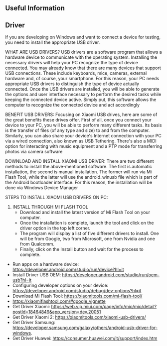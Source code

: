 ## Useful Information

## Driver
If you are developing on Windows and want to connect a device for testing, you need to install the appropriate USB driver.

WHAT ARE USB DRIVERS?
USB drivers are a software program that allows a hardware device to communicate with the operating system. Installing the necessary drivers will help your PC recognize the type of device connected. 
You may already know that there are many devices that support USB connections. These include keyboards, mice, cameras, external hardware and, of course, your smartphone.
For this reason, your PC needs appropriate USB drivers to distinguish the type of device actually connected. Once the USB drivers are installed, you will be able to generate the options and user interface 
necessary to perform the desired tasks while keeping the connected device active. Simply put, this software allows the computer to recognize the connected device and act accordingly


BENEFIT USB DRIVERS:
Focusing on Xiaomi USB drives, here are some of the great benefits these drives offer. First of all, once you connect your device to your PC, you will be able to perform many different tasks. 
Its basis is the transfer of files (of any type and size) to and from the computer. Similarly, you can also share your device's Internet connection with your PC via a wired connection, also known as USB Tethering. 
There's also a MIDI option for interacting with music equipment and a PTP mode for transferring photos via camera software


DOWNLOAD AND INSTALL XIAOMI USB DRIVER:
There are two different methods to install the above-mentioned software. The first is automatic installation, the second is manual installation. 
The former will run via Mi Flash Tool, while the latter will use the android_winusb file which is part of the Android bootloader interface. For this reason, the installation will be done via Windows Device Manager


STEPS TO INSTALL XIAOMI USB DRIVERS ON PC:
1. INSTALL THROUGH MI FLASH TOOL
   - Download and install the latest version of Mi Flash Tool on your computer.
   - Once the installation is complete, launch the tool and click on the driver option in the top left corner.
   - The program will display a list of five different drivers to install. One will be from Google, two from Microsoft, one from Nvidia and one from Qualcomm.
   - Finally, click on the Install button and wait for the process to complete.



- Run apps on a hardware device: https://developer.android.com/studio/run/device?hl=it
- Install Driver USB OEM: https://developer.android.com/studio/run/oem-usb?hl=it
- Configuring developer options on your device: https://developer.android.com/studio/debug/dev-options?hl=it
- Download Mi Flash Tool: https://xiaomitools.com/mi-flash-tool/
- https://xiaomiflashtool.com/#google_vignette
- Get Driver Xiaomi: https://web.vip.miui.com/page/info/mio/mio/detail?postId=18464849&app_version=dev.20051
- Get Driver Xiaomi 2: https://xiaomitools.com/xiaomi-usb-drivers/
- Get Driver Samsung: https://developer.samsung.com/galaxy/others/android-usb-driver-for-windows.
- Get Driver Huawei: https://consumer.huawei.com/it/support/index.htm
